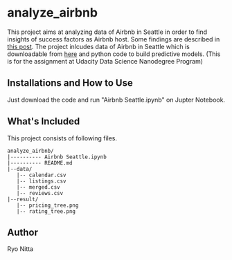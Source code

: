 
# analyze_airbnb
This project aims at analyzing data of Airbnb in Seattle in order to find insights of success factors as Airbnb host. Some findings are described in [this post](https://medium.com/p/cb55abfd3016/).
The project inlcudes data of Airbnb in Seattle which is downloadable from [here](https://www.kaggle.com/airbnb/seattle/download) and python code to build predictive models. (This is for the assignment at Udacity Data Science Nanodegree Program)

## Installations and How to Use

Just download the code and run "Airbnb Seattle.ipynb" on Jupter Notebook.

## What's Included
This project consists of following files.

```text
analyze_airbnb/
|---------- Airbnb Seattle.ipynb
|---------- README.md
|--data/
   |-- calendar.csv
   |-- listings.csv
   |-- merged.csv
   |-- reviews.csv
|--result/
   |-- pricing_tree.png
   |-- rating_tree.png
```

## Author
Ryo Nitta
